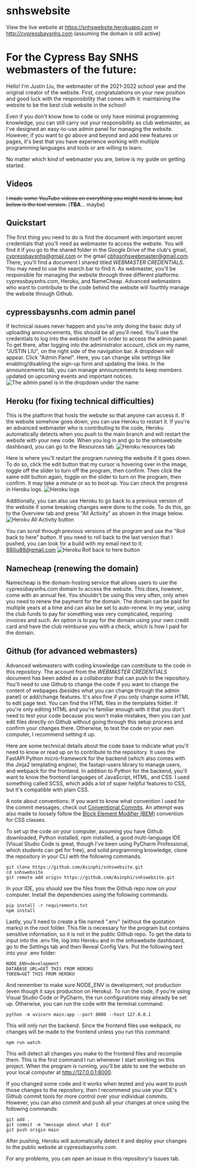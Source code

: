 # snhswebsite


View the live website at https://snhswebsite.herokuapp.com or http://cypressbaysnhs.com (assuming the domain is still active)

# For the Cypress Bay SNHS webmasters of the future:

Hello! I'm Justin Liu, the webmaster of the 2021-2022 school year and the original creator of the website. First, congratulations on your new position and good luck with the responsibility that comes with it: maintaining the website to be the best club website in the school!

Even if you don't know how to code or only have minimal programming knowledge, you can still carry out your responsibility as club webmaster, as I've designed an easy-to-use admin panel for managing the website. However, if you want to go above and beyond and add new features or pages, it's best that you have experience working with multiple programming languages and tools or are willing to learn.

No matter which kind of webmaster you are, below is my guide on getting started.

## Videos

~~I made some YouTube videos on everything you might need to know, but below is the text version.~~ (**TBA**... maybe)

## Quickstart

The first thing you need to do is find the document with important secret credentials that you'll need as webmaster to access the website. You will find it if you go to the shared folder in the Google Drive of the club's gmail, cypressbaysnhs@gmail.com or the gmail cbhssnhswebmaster@gmail.com. There, you'll find a document I shared titled *WEBMASTER CREDENTIALS*. You may need to use the search bar to find it. As webmaster, you'll be responsible for managing the website through three different platforms: cypressbaysnhs.com, Heroku, and NameCheap. Advanced webmasters who want to contribute to the code behind the website will fourthly manage the website through Github.

## cypressbaysnhs.com admin panel

If technical issues never happen and you're only doing the basic duty of uploading announcements, this should be all you'll need. You'll use the credentials to log into the website itself in order to access the admin panel. To get there, after logging into the administrator account, click on my name, "JUSTIN LIU", on the right side of the navigation bar. A dropdown will appear. Click "Admin Panel". Here, you can change site settings like enabling/disabling the sign-up form and updating the links. In the announcements tab, you can manage announcements to keep members updated on upcoming events and important notices.
![The admin panel is in the dropdown under the name](/assets/readme/adminPanel.png)

## Heroku (for fixing technical difficulties)

This is the platform that hosts the website so that anyone can access it. If the website somehow goes down, you can use Heroku to restart it. If you're an advanced webmaster who is contributing to the code, Heroku automatically detects when you push to the main branch and will restart the website with your new code. When you log in and go to the snhswebsite dashboard, you can go to the Resources tab.
![Heroku resources tab](/assets/readme/HerokuResources.png)

Here is where you'll restart the program running the website if it goes down. To do so, click the edit button that my cursor is hovering over in the image, toggle off the slider to turn off the program, then confirm. Then click the same edit button again, toggle on the slider to turn on the program, then confirm. It may take a minute or so to boot up. You can check the progress in Heroku logs.
![Heroku logs](/assets/readme/HerokuLogs.png)

Additionally, you can also use Heroku to go back to a previous version of the website if some breaking changes were done to the code. To do this, go to the Overview tab and press "All Activity" as shown in the image below.
![Heroku All Activity button](/assets/readme/HerokuRollback1.png)

You can scroll through previous versions of the program and use the "Roll back to here" button. If you need to roll back to the last version that I pushed, you can look for a build with my email next to it: 88jliu88@gmail.com
![Heroku Roll back to here button](/assets/readme/HerokuRollback2.png)

## Namecheap (renewing the domain)

Namecheap is the domain-hosting service that allows users to use the cypressbaysnhs.com domain to access the website. This does, however, come with an annual fee. You shouldn't be using this very often, only when you need to renew the payment for the domain. The domain can be paid for multiple years at a time and can also be set to auto-renew. In my year, using the club funds to pay for something was very complicated, requiring invoices and such. An option is to pay for the domain using your own credit card and have the club reimburse you with a check, which is how I paid for the domain.

## Github (for advanced webmasters)

Advanced webmasters with coding knowledge can contribute to the code in this repository. The account from the *WEBMASTER CREDENTIALS* document has been added as a collaborator that can push to the repository. You'll need to use Github to change the code if you want to change the content of webpages (besides what you can change through the admin panel) or add/change features. It's also fine if you only change some HTML to edit page text. You can find the HTML files in the templates folder. If you're only editing HTML and you're familiar enough with it that you don't need to test your code because you won't make mistakes, then you can just edit files directly on Github without going through this setup process and confirm your changes there. Otherwise, to test the code on your own computer, I recommend setting it up.

Here are some technical details about the code base to indicate what you'll need to know or read up on to contribute to the repository. It uses the FastAPI Python micro-framework for the backend (which also comes with the Jinja2 templating engine), the fastapi-users library to manage users, and webpack for the frontend. In addition to Python for the backend, you'll want to know the frontend languages of JavaScript, HTML, and CSS. I used something called SCSS, which adds a lot of super helpful features to CSS, but it's compatible with plain CSS.

A note about conventions: If you want to know what convention I used for the commit messages, check out [Conventional Commits](https://www.conventionalcommits.org/). An attempt was also made to loosely follow the [Block Element Modifier (BEM)](http://getbem.com/) convention for CSS classes.

To set up the code on your computer, assuming you have Github downloaded, Python installed, npm installed, a good multi-language IDE (Visual Studio Code is great, though I've been using PyCharm Professional, which students can get for free), and solid programming knowledge, clone the repository in your CLI with the following commands.
```
git clone https://github.com/Asinphi/snhswebsite.git
cd snhswebsite
git remote add origin https://github.com/Asinphi/snhswebsite.git
```
In your IDE, you should see the files from the Github repo now on your computer. Install the dependencies using the following commands.
```
pip install -r requirements.txt
npm install
```
Lastly, you'll need to create a file named ".env" (without the quotation marks) in the root folder. This file is necessary for the program but contains sensitive information, so it is not in the public Github repo. To get the data to input into the .env file, log into Heroku and in the snhswebsite dashboard, go to the Settings tab and then Reveal Config Vars. Put the following text into your .env folder:
```dotenv
NODE_ENV=development
DATABASE_URL=GET THIS FROM HEROKU
TOKEN=GET THIS FROM HEROKU
```
And remember to make sure NODE_ENV is development, not production (even though it says production on Heroku). To run the code, if you're using Visual Studio Code or PyCharm, the run configurations may already be set up. Otherwise, you can run the code with the terminal command:
```
python -m uvicorn main:app --port 8000 --host 127.0.0.1
```
This will only run the backend. Since the frontend files use webpack, no changes will be made to the frontend unless you run this command:
```
npm run watch
```
This will detect all changes you make to the frontend files and recompile them. This is the first command I run whenever I start working on this project. When the program is running, you'll be able to see the website on your local computer at http://127.0.0.1:8000.

If you changed some code and it works when tested and you want to push those changes to the repository, then I recommend you use your IDE's Github commit tools for more control over your individual commits. However, you can also commit and push all your changes at once using the following commands:
```
git add .
git commit -m "message about what I did"
git push origin main
```
After pushing, Heroku will automatically detect it and deploy your changes to the public website at cypressbaysnhs.com.

For any problems, you can open an issue in this repository's Issues tab.
